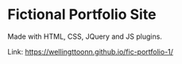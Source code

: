 # Fictional Portfolio Site
Made with HTML, CSS, JQuery and JS plugins.

Link: https://wellingttoonn.github.io/fic-portfolio-1/
